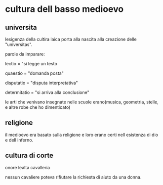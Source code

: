# cultura dell basso medioevo
## universita

lesigenza della cultira laica porta alla nascita alla creazione delle "universitas".

parole da imparare:

lectio = "si legge un testo

quaestio = "domanda posta"

disputatio = "disputa interpretativa"

determitatio = "si arriva alla conclusione"

le arti che venivano insegnate nelle scuole erano(musica, geometria, stelle, e altre robe che ho dimenticato)

## religione

il medioevo era basato sulla religione e loro erano certi nell esistenza di dio e dell inferno.

## cultura di corte

onore lealta cavalleria

nessun cavaliere poteva rifiutare la richiesta di aiuto da una donna.


